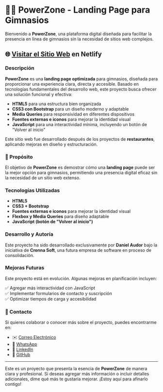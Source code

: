 # 🏋️‍♂️ PowerZone - Landing Page para Gimnasios

Bienvenido a **PowerZone**, una plataforma digital diseñada para facilitar la presencia en línea de gimnasios sin la necesidad de sitios web complejos.

## 🌐 [Visitar el Sitio Web](https://proyecto-gimansio-powezone.netlify.app/) en Netlify

### Descripción
**PowerZone** es una **landing page optimizada** para gimnasios, diseñada para proporcionar una experiencia clara, directa y accesible. Basado en tecnologías fundamentales del desarrollo web, este proyecto busca ofrecer una solución funcional y efectiva:

- **HTML5** para una estructura bien organizada  
- **CSS3 con Bootstrap** para un diseño moderno y adaptable  
- **Media Queries** para responsividad en diferentes dispositivos  
- **Fuentes externas e iconos** para mejorar la identidad visual  
- **JavaScript** para una interactividad mínima, incluyendo un botón de "Volver al inicio"  

Este sitio web fue desarrollado después de los proyectos de **restaurantes**, aplicando mejoras en diseño y estructuración.

### 🎯 Propósito
El objetivo de **PowerZone** es demostrar cómo una **landing page** puede ser la mejor opción para gimnasios, permitiendo una presencia digital eficaz sin la necesidad de un sitio web extenso.

### Tecnologías Utilizadas
- **HTML5**  
- **CSS3 + Bootstrap**  
- **Fuentes externas e iconos** para mejorar la identidad visual  
- **Flexbox y Media Queries** para diseño adaptable  
- **JavaScript (botón de "Volver al inicio")**  

### Desarrollo y Autoría
Este proyecto ha sido desarrollado exclusivamente por **Daniel Audor** bajo la iniciativa de **Cronna Soft**, una futura empresa de software en proceso de consolidación.

### Mejoras Futuras
Este proyecto está en evolución. Algunas mejoras en planificación incluyen:

✅ Agregar más interactividad con JavaScript  
✅ Implementar formularios de contacto y suscripción  
✅ Optimizar tiempos de carga y accesibilidad  

### 📩 Contacto
Si quieres colaborar o conocer más sobre el proyecto, puedes encontrarme en:

- ✉️ [Correo Electrónico](MAILTO:cronna2322@gmail.com)
- 💬 [WhatsApp](https://wa.me/573175403782)
- 🔗 [LinkedIn](https://www.linkedin.com/in/dannnor/)  
- 🐙 [GitHub](https://github.com/Cronna-soft/)  

---
Este es un proyecto que presenta la esencia de **PowerZone** de manera clara y profesional. Si deseas agregar más información o incluir detalles adicionales, dime qué más te gustaría mejorar. ¡Estoy aquí para afinarlo contigo!
